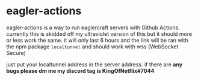 # eagler-actions

eagler-actions is a way to run eaglercraft servers with Github Actions. currently this is skidded off my ultraviolet version of this but it should more or less work the same. it will only last 6 hours and the link will be ran with the npm package ```localtunnel``` and should work with wss (WebSocket Secure)

just put your localtunnel address in the server address. if there are **any bugs please dm me my discord tag is KingOfNetflix#7044**

